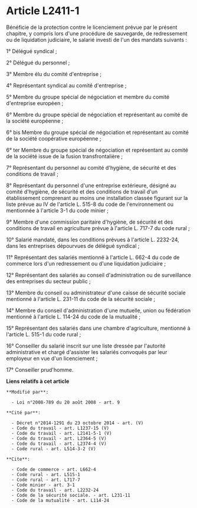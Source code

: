 # Article L2411-1

Bénéficie de la protection contre le licenciement prévue par le présent chapitre, y compris lors d'une procédure de
sauvegarde, de redressement ou de liquidation judiciaire, le salarié investi de l'un des mandats suivants : 

1° Délégué syndical ; 

2° Délégué du personnel ; 

3° Membre élu du comité d'entreprise ; 

4° Représentant syndical au comité d'entreprise ; 

5° Membre du groupe spécial de négociation et membre du comité d'entreprise européen ; 

6° Membre du groupe spécial de négociation et représentant au comité de la société européenne ; 

6° bis Membre du groupe spécial de négociation et représentant au comité de la société coopérative européenne ; 

6° ter Membre du groupe spécial de négociation et représentant au comité de la société issue de la fusion transfrontalière ; 

7° Représentant du personnel au comité d'hygiène, de sécurité et des conditions de travail ; 

8° Représentant du personnel d'une entreprise extérieure, désigné au comité d'hygiène, de sécurité et des conditions de
travail d'un établissement comprenant au moins une installation classée figurant sur la liste prévue au IV de l'article L.
515-8 du code de l'environnement ou mentionnée à l'article 3-1 du code minier ; 

9° Membre d'une commission paritaire d'hygiène, de sécurité et des conditions de travail en agriculture prévue à l'article L.
717-7 du code rural ; 

10° Salarié mandaté, dans les conditions prévues à l'article L. 2232-24, dans les entreprises dépourvues de délégué
syndical ; 

11° Représentant des salariés mentionné à l'article L. 662-4 du code de commerce lors d'un redressement ou d'une liquidation
judiciaire ; 

12° Représentant des salariés au conseil d'administration ou de surveillance des entreprises du secteur public ; 

13° Membre du conseil ou administrateur d'une caisse de sécurité sociale mentionné à l'article L. 231-11 du code de la
sécurité sociale ; 

14° Membre du conseil d'administration d'une mutuelle, union ou fédération mentionné à l'article L. 114-24 du code de la
mutualité ; 

15° Représentant des salariés dans une chambre d'agriculture, mentionné à l'article L. 515-1 du code rural ; 

16° Conseiller du salarié inscrit sur une liste dressée par l'autorité administrative et chargé d'assister les salariés
convoqués par leur employeur en vue d'un licenciement ; 

17° Conseiller prud'homme.

**Liens relatifs à cet article**

	**Modifié par**:

	  - Loi n°2008-789 du 20 août 2008 - art. 9

	**Cité par**:

	  - Décret n°2014-1291 du 23 octobre 2014 - art. (V)
	  - Code du travail - art. L1237-15 (V)
	  - Code du travail - art. L2141-5-1 (V)
	  - Code du travail - art. L2364-5 (V)
	  - Code du travail - art. L2374-4 (V)
	  - Code rural - art. L514-3-2 (V)

	**Cite**:

	  - Code de commerce - art. L662-4
	  - Code rural - art. L515-1
	  - Code rural - art. L717-7
	  - Code minier - art. 3-1
	  - Code du travail - art. L2232-24
	  - Code de la sécurité sociale. - art. L231-11
	  - Code de la mutualité - art. L114-24
